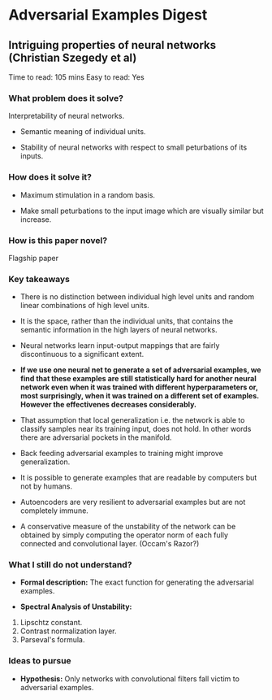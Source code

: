 # Adversarial Examples Digest

## Intriguing properties of neural networks (Christian Szegedy et al)

Time to read: 105 mins
Easy to read: Yes

### What problem does it solve?

Interpretability of neural networks.

* Semantic meaning of individual units.

* Stability of neural networks with respect to small peturbations of its inputs.

### How does it solve it?

* Maximum stimulation in a random basis.

* Make small peturbations to the input image which are visually similar but increase. 

### How is this paper novel?

Flagship paper

### Key takeaways

* There is no distinction between individual high level units and random linear combinations of high level units.

* It is the space, rather than the individual units, that contains the semantic information in the high layers of neural networks.

* Neural networks learn input-output mappings that are fairly discontinuous to a significant extent. 

* **If we use one neural net to generate a set of adversarial examples, we find that these examples are still statistically hard for another neural network even when it was trained with different hyperparameters or, most surprisingly, when it was trained on a different set of examples. However the effectivenes decreases considerably.**

* That assumption that local generalization i.e. the network is able to classify samples near its training input, does not hold. In other words there are adversarial pockets in the manifold.

* Back feeding adversarial examples to training might improve generalization.

* It is possible to generate examples that are readable by computers but not by humans.

* Autoencoders are very resilient to adversarial examples but are not completely immune. 

* A conservative measure of the unstability of the network can be obtained by simply computing the operator norm of each fully connected and convolutional layer. (Occam's Razor?)

### What I still do not understand?

* **Formal description:** The exact function for generating the adversarial examples.

* **Spectral Analysis of Unstability:** 
1. Lipschtz constant.
2. Contrast normalization layer.
3. Parseval's formula.

### Ideas to pursue

* **Hypothesis:** Only networks with convolutional filters fall victim to adversarial examples.
